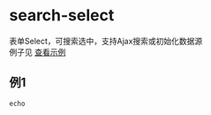 # search-select
表单Select，可搜索选中，支持Ajax搜索或初始化数据源  
例子见 [查看示例](https://guides.github.com/features/mastering-markdown/)

## 例1
```
echo 
```
